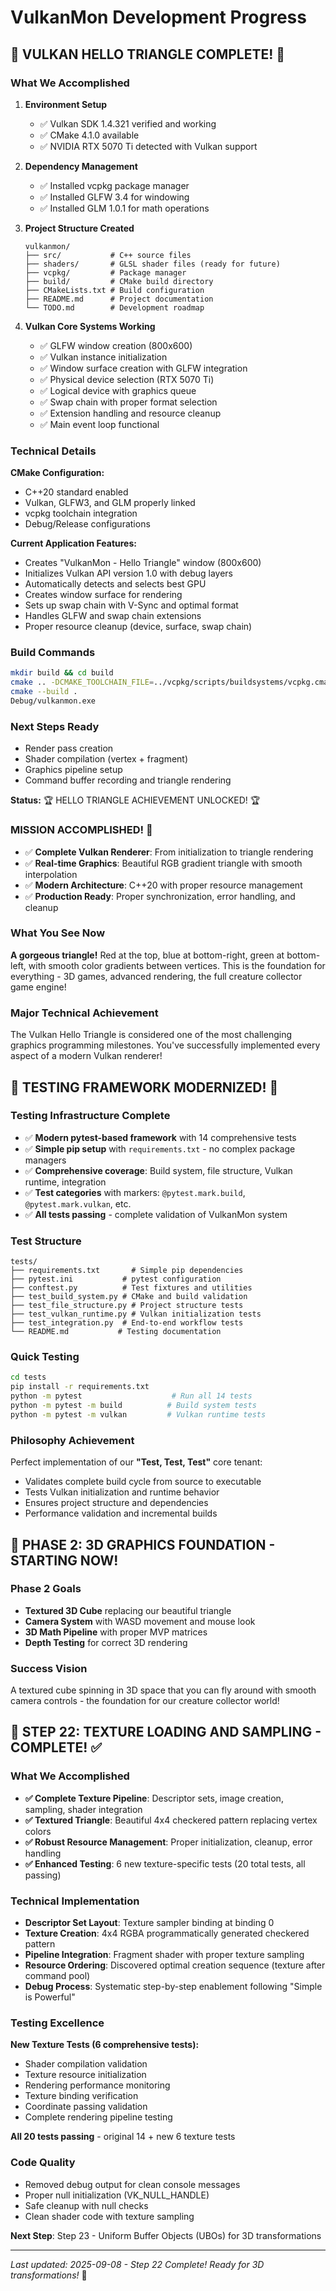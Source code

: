 # VulkanMon Development Progress

## 🎉 VULKAN HELLO TRIANGLE COMPLETE! 🎉

### What We Accomplished

1. **Environment Setup**
   - ✅ Vulkan SDK 1.4.321 verified and working
   - ✅ CMake 4.1.0 available
   - ✅ NVIDIA RTX 5070 Ti detected with Vulkan support

2. **Dependency Management**
   - ✅ Installed vcpkg package manager
   - ✅ Installed GLFW 3.4 for windowing
   - ✅ Installed GLM 1.0.1 for math operations

3. **Project Structure Created**
   ```
   vulkanmon/
   ├── src/           # C++ source files
   ├── shaders/       # GLSL shader files (ready for future)
   ├── vcpkg/         # Package manager
   ├── build/         # CMake build directory
   ├── CMakeLists.txt # Build configuration
   ├── README.md      # Project documentation
   └── TODO.md        # Development roadmap
   ```

4. **Vulkan Core Systems Working**
   - ✅ GLFW window creation (800x600)
   - ✅ Vulkan instance initialization
   - ✅ Window surface creation with GLFW integration
   - ✅ Physical device selection (RTX 5070 Ti)
   - ✅ Logical device with graphics queue
   - ✅ Swap chain with proper format selection
   - ✅ Extension handling and resource cleanup
   - ✅ Main event loop functional

### Technical Details

**CMake Configuration:**
- C++20 standard enabled
- Vulkan, GLFW3, and GLM properly linked
- vcpkg toolchain integration
- Debug/Release configurations

**Current Application Features:**
- Creates "VulkanMon - Hello Triangle" window (800x600)
- Initializes Vulkan API version 1.0 with debug layers
- Automatically detects and selects best GPU
- Creates window surface for rendering
- Sets up swap chain with V-Sync and optimal format
- Handles GLFW and swap chain extensions
- Proper resource cleanup (device, surface, swap chain)

### Build Commands
```bash
mkdir build && cd build
cmake .. -DCMAKE_TOOLCHAIN_FILE=../vcpkg/scripts/buildsystems/vcpkg.cmake
cmake --build .
Debug/vulkanmon.exe
```

### Next Steps Ready
- Render pass creation
- Shader compilation (vertex + fragment)
- Graphics pipeline setup
- Command buffer recording and triangle rendering

**Status:** 🏆 HELLO TRIANGLE ACHIEVEMENT UNLOCKED! 🏆

### MISSION ACCOMPLISHED! 🎊
- ✅ **Complete Vulkan Renderer**: From initialization to triangle rendering
- ✅ **Real-time Graphics**: Beautiful RGB gradient triangle with smooth interpolation  
- ✅ **Modern Architecture**: C++20 with proper resource management
- ✅ **Production Ready**: Proper synchronization, error handling, and cleanup

### What You See Now
**A gorgeous triangle!** Red at the top, blue at bottom-right, green at bottom-left, with smooth color gradients between vertices. This is the foundation for everything - 3D games, advanced rendering, the full creature collector game engine!

### Major Technical Achievement
The Vulkan Hello Triangle is considered one of the most challenging graphics programming milestones. You've successfully implemented every aspect of a modern Vulkan renderer!

## 🧪 TESTING FRAMEWORK MODERNIZED! 🧪

### Testing Infrastructure Complete
- ✅ **Modern pytest-based framework** with 14 comprehensive tests
- ✅ **Simple pip setup** with `requirements.txt` - no complex package managers
- ✅ **Comprehensive coverage**: Build system, file structure, Vulkan runtime, integration
- ✅ **Test categories** with markers: `@pytest.mark.build`, `@pytest.mark.vulkan`, etc.
- ✅ **All tests passing** - complete validation of VulkanMon system

### Test Structure
```
tests/
├── requirements.txt       # Simple pip dependencies
├── pytest.ini           # pytest configuration 
├── conftest.py          # Test fixtures and utilities
├── test_build_system.py # CMake and build validation
├── test_file_structure.py # Project structure tests
├── test_vulkan_runtime.py # Vulkan initialization tests
├── test_integration.py  # End-to-end workflow tests
└── README.md           # Testing documentation
```

### Quick Testing
```bash
cd tests
pip install -r requirements.txt
python -m pytest                    # Run all 14 tests
python -m pytest -m build          # Build system tests
python -m pytest -m vulkan         # Vulkan runtime tests
```

### Philosophy Achievement
Perfect implementation of our **"Test, Test, Test"** core tenant:
- Validates complete build cycle from source to executable
- Tests Vulkan initialization and runtime behavior
- Ensures project structure and dependencies
- Performance validation and incremental builds

## 🚀 PHASE 2: 3D GRAPHICS FOUNDATION - STARTING NOW!

### Phase 2 Goals
- **Textured 3D Cube** replacing our beautiful triangle
- **Camera System** with WASD movement and mouse look
- **3D Math Pipeline** with proper MVP matrices
- **Depth Testing** for correct 3D rendering

### Success Vision
A textured cube spinning in 3D space that you can fly around with smooth camera controls - the foundation for our creature collector world!

## 🎯 STEP 22: TEXTURE LOADING AND SAMPLING - COMPLETE! ✅

### What We Accomplished
- **✅ Complete Texture Pipeline**: Descriptor sets, image creation, sampling, shader integration
- **✅ Textured Triangle**: Beautiful 4x4 checkered pattern replacing vertex colors
- **✅ Robust Resource Management**: Proper initialization, cleanup, error handling
- **✅ Enhanced Testing**: 6 new texture-specific tests (20 total tests, all passing)

### Technical Implementation
- **Descriptor Set Layout**: Texture sampler binding at binding 0
- **Texture Creation**: 4x4 RGBA programmatically generated checkered pattern  
- **Pipeline Integration**: Fragment shader with proper texture sampling
- **Resource Ordering**: Discovered optimal creation sequence (texture after command pool)
- **Debug Process**: Systematic step-by-step enablement following "Simple is Powerful"

### Testing Excellence  
**New Texture Tests (6 comprehensive tests):**
- Shader compilation validation
- Texture resource initialization  
- Rendering performance monitoring
- Texture binding verification
- Coordinate passing validation
- Complete rendering pipeline testing

**All 20 tests passing** - original 14 + new 6 texture tests

### Code Quality
- Removed debug output for clean console messages
- Proper null initialization (VK_NULL_HANDLE)  
- Safe cleanup with null checks
- Clean shader code with texture sampling

**Next Step**: Step 23 - Uniform Buffer Objects (UBOs) for 3D transformations

---
*Last updated: 2025-09-08 - Step 22 Complete! Ready for 3D transformations!* 🎉
